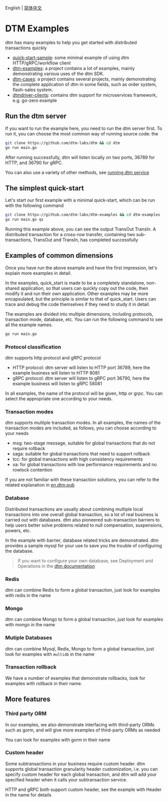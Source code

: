 English | [简体中文](https://github.com/dtm-labs/dtm-examples/blob/main/doc/README-cn.md)

# DTM Examples
dtm has many examples to help you get started with distributed transactions quickly
- [quick-start-sample](https://github.com/dtm-labs/quick-start-sample): some minimal example of using dtm HTTP/gRPC/workflow client
- [dtm-examples](https://github.com/dtm-labs/dtm-examples): a project contains a lot of examples, mainly demonstrating various uses of the dtm SDK.
- [dtm-cases](https://github.com/dtm-labs/dtm-cases): a project contains several projects, mainly demonstrating the complete application of dtm in some fields, such as order system, flash-sales system.
- [dtmdriver-clients](https://github.com/dtm-labs/dtmdriver-clients): contains dtm support for microservices framework, e.g. go-zero example

## Run the dtm server
If you want to run the example here, you need to run the dtm server first. To run it, you can choose the most common way of running source code: the

``` bash
git clone https://github.com/dtm-labs/dtm && cd dtm
go run main.go
```

After running successfully, dtm will listen locally on two ports, 36789 for HTTP, and 36790 for gRPC.

You can also use a variety of other methods, see [running dtm service](https://en.dtm.pub/)

## The simplest quick-start
Let's start our first example with a minimal quick-start, which can be run with the following command

``` bash
git clone https://github.com/dtm-labs/dtm-examples && cd dtm-examples
go run main.go qs

```

Running this example above, you can see the output TransOut TransIn. A distributed transaction for a cross-row transfer, containing two sub-transactions, TransOut and TransIn, has completed successfully

## Examples of common dimensions
Once you have run the above example and have the first impression, let's explain more examples in detail.

In the examples, quick_start is made to be a completely standalone, non-shared application, so that users can quickly copy out the code, then modify it and run their own application. Other examples may be more encapsulated, but the principle is similar to that of quick_start. Users can trace and debug the code themselves if they need to study it in detail.

The examples are divided into multiple dimensions, including protocols, transaction mode, database, etc. You can run the following command to see all the example names.

``` bash
go run main.go
```

### Protocol classification
dtm supports http protocol and gRPC protocol
- HTTP protocol: dtm server will listen to HTTP port 36789, here the example business will listen to HTTP 8081
- gRPC protocol: dtm server will listen to gRPC port 36790, here the example business will listen to gRPC 58081

In all examples, the name of the protocol will be given, http or grpc. You can select the appropriate one according to your needs.

### Transaction modes
dtm supports multiple transaction modes. In all examples, the names of the transaction modes are included, as follows, you can choose according to your needs
- msg: two-stage message, suitable for global transactions that do not require rollback
- saga: suitable for global transactions that need to support rollback
- tcc: for global transactions with high consistency requirements
- xa: for global transactions with low performance requirements and no rowlock contention

If you are not familiar with these transaction solutions, you can refer to the related explanation in [en.dtm.pub](https://en.dtm.pub)

### Database
Distributed transactions are usually about combining multiple local transactions into one overall global transaction, so a lot of real business is carried out with databases. dtm also pioneered sub-transaction barriers to help users better solve problems related to null compensation, suspensions, powers, etc.

In the example with barrier, database related tricks are demonstrated. dtm provides a sample mysql for your use to save you the trouble of configuring the database.

> If you want to configure your own database, see Deployment and Operations in the [dtm documentation](https://en.dtm.pub)

### Redis
dtm can combine Redis to form a global transaction, just look for examples with redis in the name

### Mongo
dtm can combine Mongo to form a global transaction, just look for examples with mongo in the name

### Mutiple Databases
dtm can combine Mysql, Redis, Mongo to form a global transaction, just look for examples with `multidb` in the name

### Transaction rollback
We have a number of examples that demonstrate rollbacks, look for examples with rollback in their name.

## More features

### Third party ORM
In our examples, we also demonstrate interfacing with third-party ORMs such as gorm, and will give more examples of third-party ORMs as needed

You can look for examples with gorm in their name

### Custom header
Some subtransactions in your business require custom header. dtm supports global transaction granularity header customization, i.e. you can specify custom header for each global transaction, and dtm will add your specified header when it calls your subtransaction service.

HTTP and gRPC both support custom header, see the example with Header in the name for details
